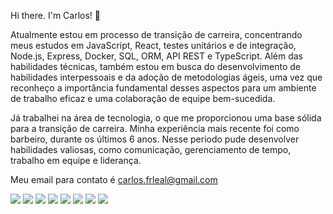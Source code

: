 Hi there. I'm Carlos! 👋

Atualmente estou em processo de transição de carreira, concentrando meus estudos em JavaScript, React, testes unitários e de integração, Node.js, Express, Docker, SQL, ORM, API REST e TypeScript. Além das habilidades técnicas, também estou em busca do desenvolvimento de habilidades interpessoais e da adoção de metodologias ágeis, uma vez que reconheço a importância fundamental desses aspectos para um ambiente de trabalho eficaz e uma colaboração de equipe bem-sucedida.

Já trabalhei na área de tecnologia, o que me proporcionou uma base sólida para a transição de carreira. Minha experiência mais recente foi como barbeiro, durante os últimos 6 anos. Nesse periodo pude desenvolver habilidades valiosas, como comunicação, gerenciamento de tempo, trabalho em equipe e liderança. 

Meu email para contato é carlos.frleal@gmail.com


<img src="https://img.shields.io/badge/JavaScript-323330?style=for-the-badge&logo=javascript&logoColor=F7DF1E" /> <img src="https://img.shields.io/badge/React-20232A?style=for-the-badge&logo=react&logoColor=61DAFB" /> <img src="https://img.shields.io/badge/Redux-593D88?style=for-the-badge&logo=redux&logoColor=white" />
<img src="https://img.shields.io/badge/Jest-C21325?style=for-the-badge&logo=jest&logoColor=white" />
<img src="https://img.shields.io/badge/CSS3-1572B6?style=for-the-badge&logo=css3&logoColor=white" />
<img src="https://img.shields.io/badge/Node%20js-339933?style=for-the-badge&logo=nodedotjs&logoColor=white" />
<img src="https://img.shields.io/badge/MySQL-005C84?style=for-the-badge&logo=mysql&logoColor=white" />
<img src="https://img.shields.io/badge/Express%20js-000000?style=for-the-badge&logo=express&logoColor=white"/>
<!--
**carlosleal89/carlosleal89** is a ✨ _special_ ✨ repository because its `README.md` (this file) appears on your GitHub profile.

Here are some ideas to get you started:

- 🔭 I’m currently working on ...
- 🌱 I’m currently learning ...
- 👯 I’m looking to collaborate on ...
- 🤔 I’m looking for help with ...
- 💬 Ask me about ...
- 📫 How to reach me: ...
- 😄 Pronouns: ...
- ⚡ Fun fact: ...
-->
